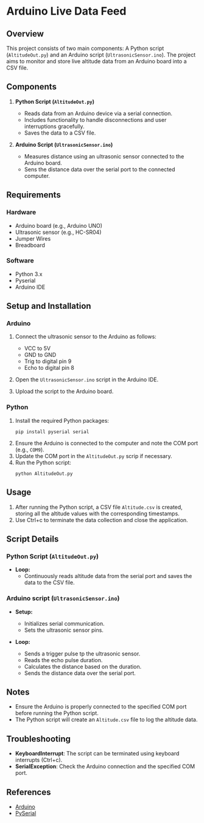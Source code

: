 # Arduino Live Data Feed

## Overview

This project consists of two main components: A Python script (`AltitudeOut.py`) and an Arduino script (`UltrasonicSensor.ino`). The project aims to monitor and store live altitude data from an Arduino board into a CSV file.

## Components

1. **Python Script (`AltitudeOut.py`)**
    - Reads data from an Arduino device via a serial connection.
    - Includes functionality to handle disconnections and user interruptions gracefully.
    - Saves the data to a CSV file.

2. **Arduino Script (`UltrasonicSensor.ino`)**
    - Measures distance using an ultrasonic sensor connected to the Arduino board.
    - Sens the distance data over the serial port to the connected computer.

## Requirements

### Hardware
- Arduino board (e.g., Arduino UNO)
- Ultrasonic sensor (e.g., HC-SR04)
- Jumper Wires
- Breadboard

### Software
- Python 3.x
- Pyserial
- Arduino IDE

## Setup and Installation

### Arduino

1. Connect the ultrasonic sensor to the Arduino as follows:
    - VCC to 5V
    - GND to GND
    - Trig to digital pin 9
    - Echo to digital pin 8

2. Open the `UltrasonicSensor.ino` script in the Arduino IDE.
3. Upload the script to the Arduino board.

### Python

1. Install the required Python packages:
    ```
    pip install pyserial serial
    ```
2. Ensure the Arduino is connected to the computer and note the COM port (e.g., `COM9`).
3. Update the COM port in the `AltitudeOut.py` scrip if necessary.
4. Run the Python script:
    ```
    python AltitudeOut.py
    ```

## Usage

1. After running the Python script, a CSV file `Altitude.csv` is created, storing all the altitude values with the corresponding timestamps.
2. Use Ctrl+c to terminate the data collection and close the application.

## Script Details

### Python Script (`AltitudeOut.py`)

- **Loop:**
    - Continuously reads altitude data from the serial port and saves the data to the CSV file.

### Arduino script (`UltrasonicSensor.ino`)

- **Setup:**
    - Initializes serial communication.
    - Sets the ultrasonic sensor pins.

- **Loop:**
    - Sends a trigger pulse tp the ultrasonic sensor.
    - Reads the echo pulse duration.
    - Calculates the distance based on the duration.
    - Sends the distance data over the serial port.

## Notes

- Ensure the Arduino is properly connected to the specified COM port before running the Python script.
- The Python script will create an `Altitude.csv` file to log the altitude data.

## Troubleshooting

- **KeyboardInterrupt**: The script can be terminated using keyboard interrupts (Ctrl+c).
- **SerialException**: Check the Arduino connection and the specified COM port.

## References

- [Arduino](https://www.arduino.cc)
- [PySerial](https://pyserial.readthedocs.io/en/latest/pyserial.html)
